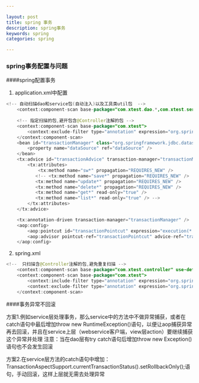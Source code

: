 ```yaml
---

layout: post
title: spring 事务
description: spring事务
keywords: spring
categories: spring

---
```



### spring事务配置与问题

####spring配置事务
1. application.xml中配置

```java
<!-- 自动扫描dao和service包(自动注入)以及工具类util包  -->
    <context:component-scan base-package="com.xtest.dao.*,com.xtest.service.*,com.xtest.util.*"/>
    
	<!-- 指定扫描的包,避开包含@Controller注解的包 -->
    <context:component-scan base-package="com.xtest">           
 		<context:exclude-filter type="annotation" expression="org.springframework.stereotype.Controller"/>
	</context:component-scan>
    <bean id="transactionManager" class="org.springframework.jdbc.datasource.DataSourceTransactionManager">
        <property name="dataSource" ref="dataSource" />
    </bean>   
    <tx:advice id="transactionAdvice" transaction-manager="transactionManager">
        <tx:attributes>
        	<tx:method name="sw*" propagation="REQUIRES_NEW" />
           <!-- <tx:method name="save*" propagation="REQUIRES_NEW" />
           <tx:method name="update*" propagation="REQUIRES_NEW" />
           <tx:method name="delete*" propagation="REQUIRES_NEW" />
           <tx:method name="get*" read-only="true" />
           <tx:method name="list*" read-only="true" /> -->
        </tx:attributes>
    </tx:advice>

 	<tx:annotation-driven transaction-manager="transactionManager" />  
    <aop:config>
        <aop:pointcut id="transactionPointcut" expression="execution(* com.xtest.service..*.*(..))" />
        <aop:advisor pointcut-ref="transactionPointcut" advice-ref="transactionAdvice" />
    </aop:config>

```  
 
2. spring.xml

```java
<!--  只扫描含@Controller注解的包,避免重复扫描 -->
   	<context:component-scan base-package="com.xtest.controller" use-default-filters="true" />
	<context:component-scan base-package="com.xtest">
		<context:include-filter type="annotation" expression="org.springframework.stereotype.Controller" />
 		<context:exclude-filter type="annotation" expression="org.springframework.stereotype.Service"/>
	</context:component-scan>
```
####事务异常不回滚

方案1.例如service层处理事务，那么service中的方法中不做异常捕获，或者在catch语句中最后增加throw new RuntimeException()语句，以便让aop捕获异常再去回滚，并且在service上层（webservice客户端，view层action）要继续捕获这个异常并处理
注意：当在dao层有try catch语句后增加throw new Exception()语句也不会发生回滚

方案2.在service层方法的catch语句中增加：TransactionAspectSupport.currentTransactionStatus().setRollbackOnly();语句，手动回滚，这样上层就无需去处理异常




